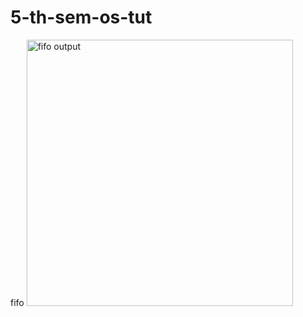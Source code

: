 # 5-th-sem-os-tut
fifo
<img width="426" alt="fifo output" src="https://user-images.githubusercontent.com/93268921/148352850-38f0acf8-ab4b-4604-9878-d3ebbf3ed09c.png">

